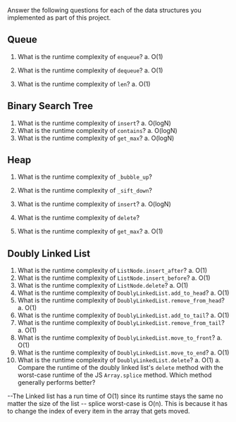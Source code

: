 Answer the following questions for each of the data structures you implemented as part of this project.

## Queue

1. What is the runtime complexity of `enqueue`?
    a. O(1)
    
2. What is the runtime complexity of `dequeue`?
    a. O(1)

3. What is the runtime complexity of `len`?
    a. O(1)

## Binary Search Tree

1. What is the runtime complexity of `insert`? 
    a. O(logN)
2. What is the runtime complexity of `contains`?
    a. O(logN)
3. What is the runtime complexity of `get_max`? 
    a. O(logN)
## Heap

1. What is the runtime complexity of `_bubble_up`?

2. What is the runtime complexity of `_sift_down`?

3. What is the runtime complexity of `insert`?
    a. O(logN)

4. What is the runtime complexity of `delete`?

5. What is the runtime complexity of `get_max`?
    a. O(1)

## Doubly Linked List

1. What is the runtime complexity of `ListNode.insert_after`?
    a. O(1)
2. What is the runtime complexity of `ListNode.insert_before`?
    a. O(1)
3. What is the runtime complexity of `ListNode.delete`?
    a. O(1)
4. What is the runtime complexity of `DoublyLinkedList.add_to_head`?
    a. O(1)
5. What is the runtime complexity of `DoublyLinkedList.remove_from_head`?
    a. O(1)
6. What is the runtime complexity of `DoublyLinkedList.add_to_tail`?
    a. O(1)
7. What is the runtime complexity of `DoublyLinkedList.remove_from_tail`?
    a. O(1)
8. What is the runtime complexity of `DoublyLinkedList.move_to_front`?
    a. O(1)
9. What is the runtime complexity of `DoublyLinkedList.move_to_end`?
    a. O(1)
10. What is the runtime complexity of `DoublyLinkedList.delete`?
    a. O(1)
    a. Compare the runtime of the doubly linked list's `delete` method with the worst-case runtime of the JS `Array.splice` method. Which method generally performs better?

   --The Linked list has a run time of O(1) since its runtime stays the same no matter the size of the list
   -- splice worst-case is O(n). This is because it has to change the index of every item in the array that gets moved. 